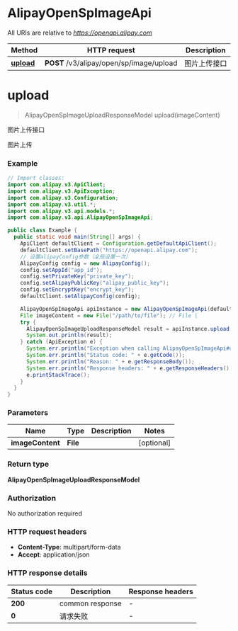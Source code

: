 # AlipayOpenSpImageApi

All URIs are relative to *https://openapi.alipay.com*

| Method | HTTP request | Description |
|------------- | ------------- | -------------|
| [**upload**](AlipayOpenSpImageApi.md#upload) | **POST** /v3/alipay/open/sp/image/upload | 图片上传接口 |


<a name="upload"></a>
# **upload**
> AlipayOpenSpImageUploadResponseModel upload(imageContent)

图片上传接口

图片上传

### Example
```java
// Import classes:
import com.alipay.v3.ApiClient;
import com.alipay.v3.ApiException;
import com.alipay.v3.Configuration;
import com.alipay.v3.util.*;
import com.alipay.v3.api.models.*;
import com.alipay.v3.api.AlipayOpenSpImageApi;

public class Example {
  public static void main(String[] args) {
    ApiClient defaultClient = Configuration.getDefaultApiClient();
    defaultClient.setBasePath("https://openapi.alipay.com");
    // 设置alipayConfig参数（全局设置一次）
    AlipayConfig config = new AlipayConfig();
    config.setAppId("app_id");
    config.setPrivateKey("private_key");
    config.setAlipayPublicKey("alipay_public_key");
    config.setEncryptKey("encrypt_key");
    defaultClient.setAlipayConfig(config);

    AlipayOpenSpImageApi apiInstance = new AlipayOpenSpImageApi(defaultClient);
    File imageContent = new File("/path/to/file"); // File | 
    try {
      AlipayOpenSpImageUploadResponseModel result = apiInstance.upload(imageContent);
      System.out.println(result);
    } catch (ApiException e) {
      System.err.println("Exception when calling AlipayOpenSpImageApi#upload");
      System.err.println("Status code: " + e.getCode());
      System.err.println("Reason: " + e.getResponseBody());
      System.err.println("Response headers: " + e.getResponseHeaders());
      e.printStackTrace();
    }
  }
}
```

### Parameters

| Name | Type | Description  | Notes |
|------------- | ------------- | ------------- | -------------|
| **imageContent** | **File**|  | [optional] |

### Return type

**AlipayOpenSpImageUploadResponseModel**

### Authorization

No authorization required

### HTTP request headers

 - **Content-Type**: multipart/form-data
 - **Accept**: application/json

### HTTP response details
| Status code | Description | Response headers |
|-------------|-------------|------------------|
| **200** | common response |  -  |
| **0** | 请求失败 |  -  |


